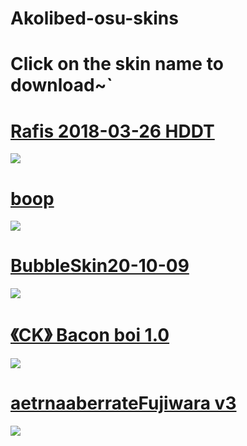# Akolibed-osu-skins

# Click on the skin name to download~`

# [Rafis 2018-03-26 HDDT](https://www.mediafire.com/file/phcsum9n4np44wh/Rafis_2018-03-26_HDDT.osk/file)
![](https://osu.ppy.sh/ss/16820716/afe3)

# [boop](https://download1349.mediafire.com/mqf7aiwpj9yg/whlwi8dvwfxeu5n/boop.osk)
![](https://osu.ppy.sh/ss/16820833/92b0)

# [BubbleSkin20-10-09](https://drive.google.com/file/d/1p3gvOtWth3-dEsPdA2bjVCyeZTiJYan4/view?usp=sharing)
![](https://osu.ppy.sh/ss/16820712/8cfd)

# [《CK》 Bacon boi 1.0](https://www.mediafire.com/file/4hwyxuav1j1imen/-_%25E3%2580%258ACK%25E3%2580%258B_Bacon_boi_1.0_%25E3%2580%258Eblue%25E3%2580%258F.osk/file#)
![](https://osu.ppy.sh/ss/16820897/3ec6)

# [aetrnaaberrateFujiwara v3](https://download1505.mediafire.com/6vir2xkz5mkg/m09yt1meqh1ph3w/aetrnaaberrateFujiwara+v3.osk)
![](https://osu.ppy.sh/ss/16820903/0f6c)
